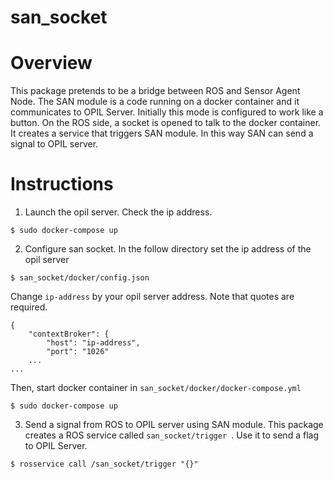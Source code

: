 # san_socket

# Overview

This package pretends to be a bridge between ROS and Sensor Agent Node. The SAN module is a code
running on a docker container and it communicates to OPIL Server. Initially this mode is configured
to work like a button. On the ROS side, a socket is opened to talk to the docker container. It creates
a service that triggers SAN module. In this way SAN can send a signal to OPIL server.

# Instructions 

1. Launch the opil server. Check the ip address.

```
$ sudo docker-compose up
```

2. Configure san socket. In the follow directory set the ip address of the opil server

```
$ san_socket/docker/config.json
```

Change ```ip-address``` by your opil server address. Note that quotes are required.

```
{
    "contextBroker": {
        "host": "ip-address",
        "port": "1026"
    ...
...   
```

Then, start docker container in ```san_socket/docker/docker-compose.yml```

```
$ sudo docker-compose up
```

3. Send a signal from ROS to OPIL server using SAN module. This package creates a ROS
service called ```san_socket/trigger ```. Use it to send a flag to OPIL Server.

```
$ rosservice call /san_socket/trigger "{}"
```
